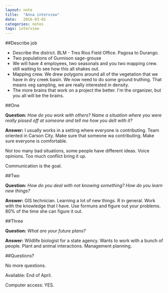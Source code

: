 ```yaml
---
layout: note
title:  "Anna interview"
date:   2016-03-01
categories: notes 
tags: interview
---
```


##Describe job

* Describe the district. BLM - Tres Rios Field Office. Pagosa to Durango. 
* Two populations of Gunnison sage-grouse
* We will have 4 employees, two seasonals and you two mapping crew.  still waiting to see how this all shakes out. 
* Mapping crew.  We drew polygons around all of the vegetation that we have in dry creek basin.  We now need to do some ground truthing. That means veg sampling, we are really interested in density. 
* The more brains that work on a project the better.  I'm the organizer, but you all will be the brains. 


##One

**Question:** *How do you work with others?  Name a situation where you were really pissed off at someone and tell me how you delt with it?*

**Answer:** I usually works in a setting where everyone is contributing.  Team oriented in Carson City. Make sure that someone wa contributing. Make sure everyone is comfortable. 

Not too many bad situations, some people have different ideas.  Voice opinions. Too much conflict bring it up. 

Communication is the goal. 

##Two 

**Question:** *How do you deal with not knowing something? How do you learn new things?*

**Answer:** GIS technician.  Learning a lot of new things. R in general. Work with the knowledge that I have. Use formuns and figure out your problems.  80% of the time she can figure it out. 

##Three

**Question:** *What are your future plans?*

**Answer:** Wildlife biologist for a state agency. Wants to work with a bunch of people. Plant and animal interactions. Management planning. 

##Questions?

No more questions. 

Available: End of April. 

Computer access: YES.




